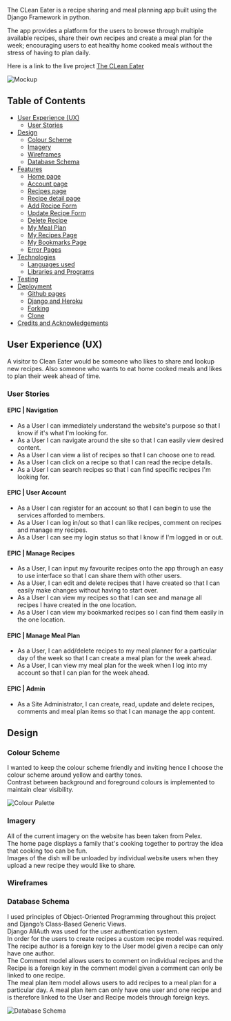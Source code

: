 The CLean Eater is a recipe sharing and meal planning app built using the Django Framework in python.

The app provides a platform for the users to browse through multiple available recipes, share their own recipes and create a meal plan for the week; encouraging users to eat healthy home cooked meals without the stress of having to plan daily.

Here is a link to the live project [The CLean Eater]()

![Mockup]()

## Table of Contents

* [User Experience (UX)](#User-Experience-(UX))  
  * [User Stories](#User-Stories)  
* [Design](#Design)  
  * [Colour Scheme](#Colour-Scheme)  
  * [Imagery](#Imagery)  
  * [Wireframes](#Wireframes)  
  * [Database Schema](#Database-Schema)  
* [Features](#Features)  
  * [Home page](#Home-Page)  
  * [Account page](#Account-page)  
  * [Recipes page](#Recipes-page)  
  * [Recipe detail page](#Recipe-detail-page)  
  * [Add Recipe Form](#add-recipe-form)  
  * [Update Recipe Form](#update-recipe-form)  
  * [Delete Recipe](#delete-recipe)  
  * [My Meal Plan](#my-meal-plan)  
  * [My Recipes Page](#my-recipes-page)  
  * [My Bookmarks Page](#my-bookmarks-page)  
  * [Error Pages](#error-pages)  
* [Technologies](#Technologies)  
  * [Languages used](#Languages-used)  
  * [Libraries and Programs](#Libraries-and-Programs)  
* [Testing](#Testing)  
* [Deployment](#Deployment)  
  * [Github pages](#Github-pages)  
  * [Django and Heroku](#Django-and-Heroku)  
  * [Forking](#Forking)  
  * [Clone](#Clone)  
* [Credits and Acknowledgements](#Credits-and-Acknowledgements)  

## User Experience (UX)  

A visitor to Clean Eater would be someone who likes to share and lookup new recipes. Also someone who wants to eat home cooked meals and likes to plan their week ahead of time.  

### User Stories  

#### EPIC | Navigation  
- As a User I can immediately understand the website's purpose so that I know if it's what I'm looking for.
- As a User I can navigate around the site so that I can easily view desired content.  
- As a User I can view a list of recipes so that I can choose one to read.  
- As a User I can click on a recipe so that I can read the recipe details.  
- As a User I can search recipes so that I can find specific recipes I'm looking for.  

#### EPIC | User Account  
- As a User I can register for an account so that I can begin to use the services afforded to members.  
- As a User I can log in/out so that I can like recipes, comment on recipes and manage my recipes.  
- As a User I can see my login status so that I know if I'm logged in or out.  

#### EPIC | Manage Recipes  
- As a User, I can input my favourite recipes onto the app through an easy to use interface so that I can share them with other users.  
- As a User, I can edit and delete recipes that I have created so that I can easily make changes without having to start over.  
- As a User I can view my recipes so that I can see and manage all recipes I have created in the one location.  
- As a User I can view my bookmarked recipes so I can find them easily in the one location.  

#### EPIC | Manage Meal Plan    
- As a User, I can add/delete recipes to my meal planner for a particular day of the week so that I can create a meal plan for the week ahead.  
- As a User, I can view my meal plan for the week when I log into my account so that I can plan for the week ahead.  

#### EPIC | Admin  
- As a Site Administrator, I can create, read, update and delete recipes, comments and meal plan items so that I can manage the app content.  

## Design  

### Colour Scheme  

I wanted to keep the colour scheme friendly and inviting hence I choose the colour scheme around yellow and earthy tones.  
Contrast between background and foreground colours is implemented to maintain clear visibility.  

![Colour Palette]()  

### Imagery  

All of the current imagery on the website has been taken from Pelex.  
The home page displays a family that's cooking together to portray the idea that cooking too can be fun.  
Images of the dish will be unloaded by individual website users when they upload a new recipe they would like to share.  

### Wireframes  

### Database Schema  

I used principles of Object-Oriented Programming throughout this project and Django’s Class-Based Generic Views.  
Django AllAuth was used for the user authentication system.  
In order for the users to create recipes a custom recipe model was required. The recipe author is a foreign key to the User model given a recipe can only have one author.  
The Comment model allows users to comment on individual recipes and the Recipe is a foreign key in the comment model given a comment can only be linked to one recipe.  
The meal plan item model allows users to add recipes to a meal plan for a particular day. A meal plan item can only have one user and one recipe and is therefore linked to the User and Recipe models through foreign keys.  

![Database Schema]()  

